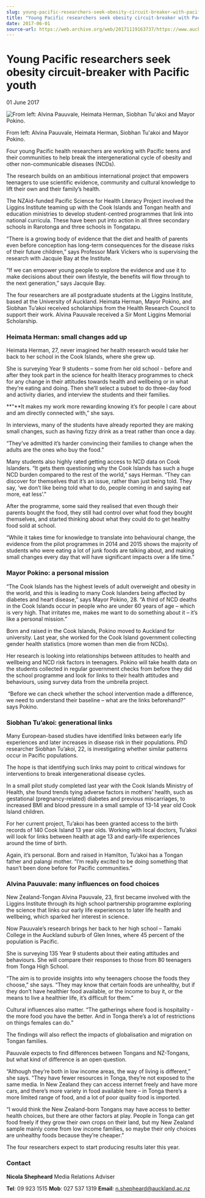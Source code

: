 ```yaml
---
slug: young-pacific-researchers-seek-obesity-circuit-breaker-with-pacific-youth
title: "Young Pacific researchers seek obesity circuit-breaker with Pacific youth"
date: 2017-06-01
source-url: https://web.archive.org/web/20171119163737/https://www.auckland.ac.nz/en/about/news-events-and-notices/news/news-2017/06/young-pacific-researchers-seek-obesity-circuit-breaker-with-pacific-youth.html
---
```

Young Pacific researchers seek obesity circuit-breaker with Pacific youth
=========================================================================

01 June 2017

![From left: Alvina Pauuvale, Heimata Herman, Siobhan Tu'akoi and Mayor Pokino.](https://www.auckland.ac.nz/en/about/news-events-and-notices/news/news-2017/06/young-pacific-researchers-seek-obesity-circuit-breaker-with-pacific-youth/_jcr_content/par/textimage/image.img.jpg/1496269992452.jpg "From left: Alvina Pauuvale, Heimata Herman, Siobhan Tu'akoi and Mayor Pokino.")

From left: Alvina Pauuvale, Heimata Herman, Siobhan Tu'akoi and Mayor Pokino.

Four young Pacific health researchers are working with Pacific teens and their communities to help break the intergenerational cycle of obesity and other non-communicable diseases (NCDs).

The research builds on an ambitious international project that empowers teenagers to use scientific evidence, community and cultural knowledge to lift their own and their family’s health.

The NZAid-funded Pacific Science for Health Literacy Project involved the Liggins Institute teaming up with the Cook Islands and Tongan health and education ministries to develop student-centred programmes that link into national curricula. These have been put into action in all three secondary schools in Rarotonga and three schools in Tongatapu.

“There is a growing body of evidence that the diet and health of parents even before conception has long-term consequences for the disease risks of their future children,” says Professor Mark Vickers who is supervising the research with Jacquie Bay at the Institute.

“If we can empower young people to explore the evidence and use it to make decisions about their own lifestyle, the benefits will flow through to the next generation,” says Jacquie Bay.

The four researchers are all postgraduate students at the Liggins Institute, based at the University of Auckland. Heimata Herman, Mayor Pokino, and Siobhan Tu’akoi received scholarships from the Health Research Council to support their work. Alvina Pauuvale received a Sir Mont Liggins Memorial Scholarship.

### **Heimata Herman: small changes add up**

Heimata Herman, 27, never imagined her health research would take her back to her school in the Cook Islands, where she grew up.

She is surveying Year 9 students – some from her old school - before and after they took part in the science for health literacy programmes to check for any change in their attitudes towards health and wellbeing or in what they’re eating and doing. Then she’ll select a subset to do three-day food and activity diaries, and interview the students and their families.

**“**It makes my work more rewarding knowing it’s for people I care about and am directly connected with,” she says.

In interviews, many of the students have already reported they are making small changes, such as having fizzy drink as a treat rather than once a day.

“They’ve admitted it’s harder convincing their families to change when the adults are the ones who buy the food.”

Many students also highly rated getting access to NCD data on Cook Islanders. “It gets them questioning why the Cook Islands has such a huge NCD burden compared to the rest of the world,” says Herman. “They can discover for themselves that it’s an issue, rather than just being told. They say, ‘we don’t like being told what to do, people coming in and saying eat more, eat less’.”

After the programme, some said they realised that even though their parents bought the food, they still had control over what food they bought themselves, and started thinking about what they could do to get healthy food sold at school.

“While it takes time for knowledge to translate into behavioural change, the evidence from the pilot programmes in 2014 and 2015 shows the majority of students who were eating a lot of junk foods are talking about, and making small changes every day that will have significant impacts over a life time.”

### **Mayor Pokino: a personal mission**

“The Cook Islands has the highest levels of adult overweight and obesity in the world, and this is leading to many Cook Islanders being affected by diabetes and heart disease,” says Mayor Pokino, 28. “A third of NCD deaths in the Cook Islands occur in people who are under 60 years of age – which is very high. That irritates me, makes me want to do something about it – it’s like a personal mission.”

Born and raised in the Cook Islands, Pokino moved to Auckland for university. Last year, she worked for the Cook Island government collecting gender health statistics (more women than men die from NCDs).

Her research is looking into relationships between attitudes to health and wellbeing and NCD risk factors in teenagers. Pokino will take health data on the students collected in regular government checks from before they did the school programme and look for links to their health attitudes and behaviours, using survey data from the umbrella project.

 “Before we can check whether the school intervention made a difference, we need to understand their baseline – what are the links beforehand?” says Pokino.

### **Siobhan Tu’akoi: generational links**

Many European-based studies have identified links between early life experiences and later increases in disease risk in their populations. PhD researcher Siobhan Tu’akoi, 22, is investigating whether similar patterns occur in Pacific populations.

The hope is that identifying such links may point to critical windows for interventions to break intergenerational disease cycles.

In a small pilot study completed last year with the Cook Islands Ministry of Health, she found trends tying adverse factors in mothers’ health, such as gestational (pregnancy-related) diabetes and previous miscarriages, to increased BMI and blood pressure in a small sample of 13-14 year old Cook Island children.

For her current project, Tu’akoi has been granted access to the birth records of 140 Cook Island 13 year olds. Working with local doctors, Tu’akoi will look for links between health at age 13 and early-life experiences around the time of birth.  

Again, it’s personal. Born and raised in Hamilton, Tu’akoi has a Tongan father and palangi mother. “I’m really excited to be doing something that hasn’t been done before for Pacific communities.”

### **Alvina Pauuvale: many influences on food choices**

New Zealand-Tongan Alvina Pauuvale, 23, first became involved with the Liggins Institute through its high school partnership programme exploring the science that links our early life experiences to later life health and wellbeing, which sparked her interest in science.

Now Pauuvale’s research brings her back to her high school – Tamaki College in the Auckland suburb of Glen Innes, where 45 percent of the population is Pacific.

She is surveying 135 Year 9 students about their eating attitudes and behaviours. She will compare their responses to those from 80 teenagers from Tonga High School.

“The aim is to provide insights into why teenagers choose the foods they choose,” she says. “They may know that certain foods are unhealthy, but if they don’t have healthier food available, or the income to buy it, or the means to live a healthier life, it’s difficult for them.”

Cultural influences also matter. “The gatherings where food is hospitality - the more food you have the better. And in Tonga there’s a lot of restrictions on things females can do.”

The findings will also reflect the impacts of globalisation and migration on Tongan families.

Pauuvale expects to find differences between Tongans and NZ-Tongans, but what kind of difference is an open question.

“Although they’re both in low income areas, the way of living is different,” she says. “They have fewer resources in Tonga, they’re not exposed to the same media. In New Zealand they can access internet freely and have more cars, and there’s more variety in food available here – in Tonga there’s a more limited range of food, and a lot of poor quality food is imported.

“I would think the New Zealand-born Tongans may have access to better health choices, but there are other factors at play. People in Tonga can get food freely if they grow their own crops on their land, but my New Zealand sample mainly come from low income families, so maybe their only choices are unhealthy foods because they’re cheaper.”

The four researchers expect to start producing results later this year.

### **Contact**

**Nicola Shepheard** Media Relations Adviser

**Tel**: 09 923 1515 **Mob**: 027 537 1319 **Email**: [n.shepheard@auckland.ac.nz](mailto:n.shepheard@auckland.ac.nz)